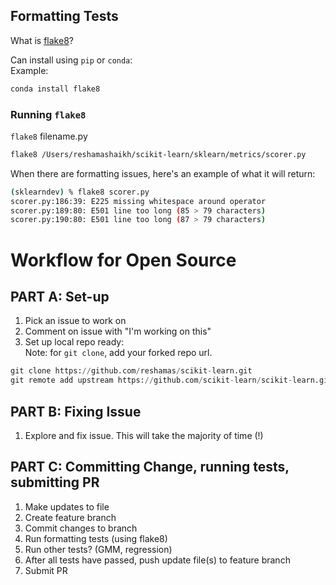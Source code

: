

## Formatting Tests
What is [flake8](https://medium.com/python-pandemonium/what-is-flake8-and-why-we-should-use-it-b89bd78073f2)?

Can install using `pip` or `conda`:  
Example:  
```python
conda install flake8 
```

### Running `flake8`
`flake8` filename.py
```bash
flake8 /Users/reshamashaikh/scikit-learn/sklearn/metrics/scorer.py
```

When there are formatting issues, here's an example of what it will return:
```bash
(sklearndev) % flake8 scorer.py
scorer.py:186:39: E225 missing whitespace around operator
scorer.py:189:80: E501 line too long (85 > 79 characters)
scorer.py:190:80: E501 line too long (87 > 79 characters)
```

# Workflow for Open Source

## PART A:  Set-up

1.  Pick an issue to work on
2.  Comment on issue with "I'm working on this"
3.  Set up local repo ready:  
Note:  for `git clone`, add your forked repo url.  
```python
git clone https://github.com/reshamas/scikit-learn.git
git remote add upstream https://github.com/scikit-learn/scikit-learn.git
```


## PART B:  Fixing Issue

1.  Explore and fix issue.  This will take the majority of time (!)


## PART C:  Committing Change, running tests, submitting PR

1.  Make updates to file
2.  Create feature branch
3.  Commit changes to branch
4.  Run formatting tests (using flake8)
5.  Run other tests?   (GMM, regression)
6.  After all tests have passed, push update file(s) to feature branch
7.  Submit PR



